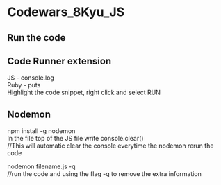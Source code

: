 # Codewars_8Kyu_JS


## Run the code
## Code Runner extension 
JS - console.log <br>
Ruby - puts <br>
Highlight the code snippet, right click and select RUN <br>
 
## Nodemon
npm install -g nodemon <br>
In the file top of the JS file write console.clear() <br>
    //This will automatic clear the console everytime the nodemon rerun the code  <br>

nodemon filename.js -q <br>
    //run the code and using the flag -q to remove the extra information <br>     